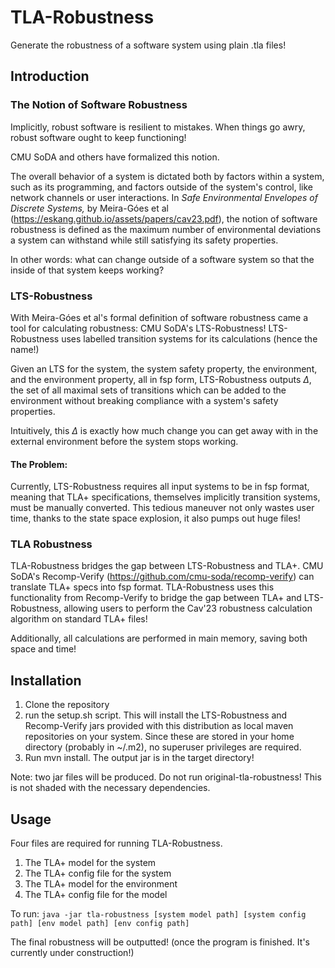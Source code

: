 # TLA-Robustness

Generate the robustness of a software system using plain .tla files!

## Introduction

### The Notion of Software Robustness

Implicitly, robust software is resilient to mistakes. When things go awry, robust software ought to keep functioning! 

CMU SoDA and others have formalized this notion. 

The overall behavior of a system is dictated both by factors within a system, such as its programming, and factors outside of the system's control, like network channels or user interactions. In *Safe Environmental Envelopes of Discrete Systems,* by Meira-Góes et al (https://eskang.github.io/assets/papers/cav23.pdf), the notion of software robustness is defined as the maximum number of environmental deviations a system can withstand while still satisfying its safety properties.

In other words: what can change outside of a software system so that the inside of that system keeps working?

### LTS-Robustness

With Meira-Góes et al's formal definition of software robustness came a tool for calculating robustness: CMU SoDA's LTS-Robustness! LTS-Robustness uses labelled transition systems for its calculations (hence the name!)

Given an LTS for the system, the system safety property, the environment, and the environment property, all in fsp form, LTS-Robustness outputs $\Delta$, the set of all maximal sets of transitions which can be added to the environment without breaking compliance with a system's safety properties. 

Intuitively, this $\Delta$ is exactly how much change you can get away with in the external environment before the system stops working.

#### The Problem:

Currently, LTS-Robustness requires all input systems to be in fsp format, meaning that TLA+ specifications, themselves implicitly transition systems, must be manually converted. This tedious maneuver not only wastes user time, thanks to the state space explosion, it also pumps out huge files!


### TLA Robustness

TLA-Robustness bridges the gap between LTS-Robustness and TLA+. CMU SoDA's Recomp-Verify (https://github.com/cmu-soda/recomp-verify) can translate TLA+ specs into fsp format. TLA-Robustness uses this functionality from Recomp-Verify to bridge the gap between TLA+ and LTS-Robustness, allowing users to perform the Cav'23 robustness calculation algorithm on standard TLA+ files!

Additionally, all calculations are performed in main memory, saving both space and time!

## Installation
1. Clone the repository
2. run the setup.sh script. This will install the LTS-Robustness and Recomp-Verify jars provided with this distribution as local maven repositories on your system. Since these are stored in your home directory (probably in ~/.m2), no superuser privileges are required.
3. Run mvn install. The output jar is in the target directory!

Note: two jar files will be produced. Do not run original-tla-robustness! This is not shaded with the necessary dependencies.

## Usage
Four files are required for running TLA-Robustness.
1. The TLA+ model for the system
2. The TLA+ config file for the system
3. The TLA+ model for the environment
4. The TLA+ config file for the model

To run: `java -jar tla-robustness [system model path] [system config path] [env model path] [env config path]`

The final robustness will be outputted! (once the program is finished. It's currently under construction!)
